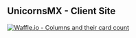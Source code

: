 ## UnicornsMX - Client Site

[![Waffle.io - Columns and their card count](https://badge.waffle.io/uniconrsmx/client_site.svg?columns=all)](https://waffle.io/uniconrsmx/client_site)

